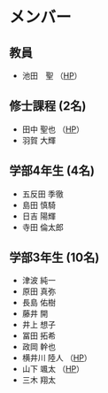 # メンバー

## 教員
- 池田　聖 （[HP](https://sites.google.com/view/ikeda-sei/%E6%97%A5%E6%9C%AC%E8%AA%9E)）
 
## 修士課程 (2名)
- 田中	聖也 （[HP](https://sparkling-empanada-186034.netlify.app/)）
- 羽賀	大輝

## 学部4年生 (4名)
- 五反田	季徹
- 島田	慎騎
- 日吉	陽輝
- 寺田	倫太郎

## 学部3年生 (10名)
- 津波	純一
- 原田	真弥
- 長島	佑樹
- 藤井	開
- 井上	想子
- 冨田	拓希
- 政岡	幹也
- 横井川	陸人 （[HP](https://y220204.wixsite.com/my-site-9)）
- 山下	颯太 （[HP](https://y220245.wixsite.com/sotasite)）
- 三木	翔太
